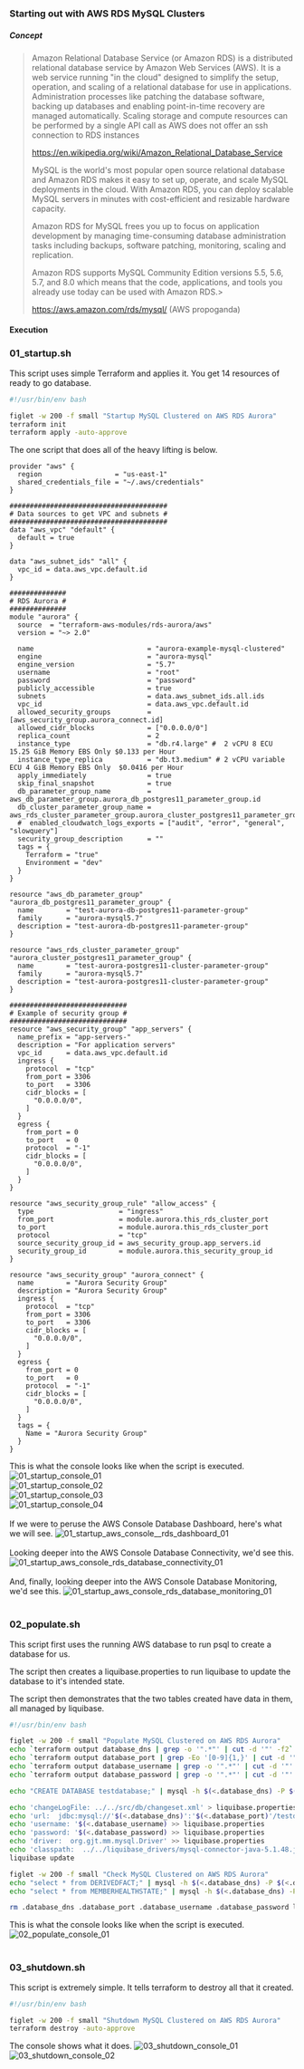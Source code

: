 ### Starting out with AWS RDS MySQL Clusters

##### Concept

> Amazon Relational Database Service (or Amazon RDS) is a distributed relational database service by Amazon Web Services (AWS). It is a web service running "in the cloud" designed to simplify the setup, operation, and scaling of a relational database for use in applications. Administration processes like patching the database software, backing up databases and enabling point-in-time recovery are managed automatically. Scaling storage and compute resources can be performed by a single API call as AWS does not offer an ssh connection to RDS instances
>
> https://en.wikipedia.org/wiki/Amazon_Relational_Database_Service
>
> MySQL is the world's most popular open source relational database and Amazon RDS makes it easy to set up, operate, and scale MySQL deployments in the cloud. With Amazon RDS, you can deploy scalable MySQL servers in minutes with cost-efficient and resizable hardware capacity.
>  
> Amazon RDS for MySQL frees you up to focus on application development by managing time-consuming database administration tasks including backups, software patching, monitoring, scaling and replication.
> 
> Amazon RDS supports MySQL Community Edition versions 5.5, 5.6, 5.7, and 8.0 which means that the code, applications, and tools you already use today can be used with Amazon RDS.>
>
> https://aws.amazon.com/rds/mysql/ (AWS propoganda)
>
#### Execution

### 01_startup.sh
This script uses simple Terraform and applies it.  You get 14 resources of ready to go database.  
```bash
#!/usr/bin/env bash

figlet -w 200 -f small "Startup MySQL Clustered on AWS RDS Aurora"
terraform init
terraform apply -auto-approve
```
The one script that does all of the heavy lifting is below.
```hcl-terraform
provider "aws" {
  region                  = "us-east-1"
  shared_credentials_file = "~/.aws/credentials"
}

#######################################
# Data sources to get VPC and subnets #
#######################################
data "aws_vpc" "default" {
  default = true
}

data "aws_subnet_ids" "all" {
  vpc_id = data.aws_vpc.default.id
}

##############
# RDS Aurora #
##############
module "aurora" {
  source  = "terraform-aws-modules/rds-aurora/aws"
  version = "~> 2.0"

  name                            = "aurora-example-mysql-clustered"
  engine                          = "aurora-mysql"
  engine_version                  = "5.7"
  username                        = "root"
  password                        = "password"
  publicly_accessible             = true
  subnets                         = data.aws_subnet_ids.all.ids
  vpc_id                          = data.aws_vpc.default.id
  allowed_security_groups         = [aws_security_group.aurora_connect.id]
  allowed_cidr_blocks             = ["0.0.0.0/0"]
  replica_count                   = 2
  instance_type                   = "db.r4.large" #  2 vCPU	8 ECU 15.25 GiB Memory EBS Only	$0.133 per Hour
  instance_type_replica           = "db.t3.medium" # 2 vCPU	variable ECU 4 GiB Memory EBS Only	$0.0416 per Hour
  apply_immediately               = true
  skip_final_snapshot             = true
  db_parameter_group_name         = aws_db_parameter_group.aurora_db_postgres11_parameter_group.id
  db_cluster_parameter_group_name = aws_rds_cluster_parameter_group.aurora_cluster_postgres11_parameter_group.id
  #  enabled_cloudwatch_logs_exports = ["audit", "error", "general", "slowquery"]
  security_group_description      = ""
  tags = {
    Terraform = "true"
    Environment = "dev"
  }
}

resource "aws_db_parameter_group" "aurora_db_postgres11_parameter_group" {
  name        = "test-aurora-db-postgres11-parameter-group"
  family      = "aurora-mysql5.7"
  description = "test-aurora-db-postgres11-parameter-group"
}

resource "aws_rds_cluster_parameter_group" "aurora_cluster_postgres11_parameter_group" {
  name        = "test-aurora-postgres11-cluster-parameter-group"
  family      = "aurora-mysql5.7"
  description = "test-aurora-postgres11-cluster-parameter-group"
}

#############################
# Example of security group #
#############################
resource "aws_security_group" "app_servers" {
  name_prefix = "app-servers-"
  description = "For application servers"
  vpc_id      = data.aws_vpc.default.id
  ingress {
    protocol  = "tcp"
    from_port = 3306
    to_port   = 3306
    cidr_blocks = [
      "0.0.0.0/0",
    ]
  }
  egress {
    from_port = 0
    to_port   = 0
    protocol  = "-1"
    cidr_blocks = [
      "0.0.0.0/0",
    ]
  }
}

resource "aws_security_group_rule" "allow_access" {
  type                     = "ingress"
  from_port                = module.aurora.this_rds_cluster_port
  to_port                  = module.aurora.this_rds_cluster_port
  protocol                 = "tcp"
  source_security_group_id = aws_security_group.app_servers.id
  security_group_id        = module.aurora.this_security_group_id
}

resource "aws_security_group" "aurora_connect" {
  name        = "Aurora Security Group"
  description = "Aurora Security Group"
  ingress {
    protocol  = "tcp"
    from_port = 3306
    to_port   = 3306
    cidr_blocks = [
      "0.0.0.0/0",
    ]
  }
  egress {
    from_port = 0
    to_port   = 0
    protocol  = "-1"
    cidr_blocks = [
      "0.0.0.0/0",
    ]
  }
  tags = {
    Name = "Aurora Security Group"
  }
}
```

This is what the console looks like when the script is executed.
![01_startup_console_01](README_assets/01_startup_console_01.png)\
![01_startup_console_02](README_assets/01_startup_console_02.png)\
![01_startup_console_03](README_assets/01_startup_console_03.png)\
![01_startup_console_04](README_assets/01_startup_console_04.png)\
<BR/>
If we were to peruse the AWS Console Database Dashboard, here's what we will see.
![01_startup_aws_console__rds_dashboard_01](README_assets/01_startup_aws_console__rds_dashboard_01.png)\
<BR/>
Looking deeper into the AWS Console Database Connectivity, we'd see this.
![01_startup_aws_console_rds_database_connectivity_01](README_assets/01_startup_aws_console_rds_database_connectivity_01.png)\
<BR/>
And, finally, looking deeper into the AWS Console Database Monitoring, we'd see this.
![01_startup_aws_console_rds_database_monitoring_01](README_assets/01_startup_aws_console_rds_database_monitoring_01.png)\
<BR/>
### 02_populate.sh
This script first uses the running AWS database to run psql to create a database for us.

The script then creates a liquibase.properties to run liquibase to update the database to it's intended state.

The script then demonstrates that the two tables created have data in them, all managed by liquibase.
```bash
#!/usr/bin/env bash

figlet -w 200 -f small "Populate MySQL Clustered on AWS RDS Aurora"
echo `terraform output database_dns | grep -o '".*"' | cut -d '"' -f2` > .database_dns
echo `terraform output database_port | grep -Eo '[0-9]{1,}' | cut -d '"' -f2` > .database_port
echo `terraform output database_username | grep -o '".*"' | cut -d '"' -f2` > .database_username
echo `terraform output database_password | grep -o '".*"' | cut -d '"' -f2` > .database_password

echo "CREATE DATABASE testdatabase;" | mysql -h $(<.database_dns) -P $(<.database_port) -u $(<.database_username) --password=$(<.database_password)

echo 'changeLogFile: ../../src/db/changeset.xml' > liquibase.properties
echo 'url:  jdbc:mysql://'$(<.database_dns)':'$(<.database_port)'/testdatabase?autoReconnect=true&verifyServerCertificate=false&useSSL=false' >> liquibase.properties
echo 'username: '$(<.database_username) >> liquibase.properties
echo 'password: '$(<.database_password) >> liquibase.properties
echo 'driver:  org.gjt.mm.mysql.Driver' >> liquibase.properties
echo 'classpath:  ../../liquibase_drivers/mysql-connector-java-5.1.48.jar' >> liquibase.properties
liquibase update

figlet -w 200 -f small "Check MySQL Clustered on AWS RDS Aurora"
echo "select * from DERIVEDFACT;" | mysql -h $(<.database_dns) -P $(<.database_port) -u $(<.database_username) --password=$(<.database_password) testdatabase
echo "select * from MEMBERHEALTHSTATE;" | mysql -h $(<.database_dns) -P $(<.database_port) -u $(<.database_username) --password=$(<.database_password) testdatabase

rm .database_dns .database_port .database_username .database_password liquibase.properties
```
This is what the console looks like when the script is executed.
![02_populate_console_01](README_assets/02_populate_console_01.png)\
<BR/>
### 03_shutdown.sh
This script is extremely simple.  It tells terraform to destroy all that it created.

```bash
#!/usr/bin/env bash

figlet -w 200 -f small "Shutdown MySQL Clustered on AWS RDS Aurora"
terraform destroy -auto-approve
```
The console shows what it does.
![03_shutdown_console_01](README_assets/03_shutdown_console_01.png)\
![03_shutdown_console_02](README_assets/03_shutdown_console_02.png)\
<BR/>
